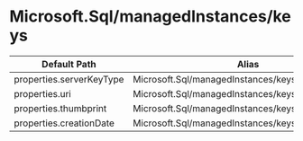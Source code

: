 # Microsoft.Sql/managedInstances/keys

| Default Path | Alias |
|---|---|
| properties.serverKeyType | Microsoft.Sql/managedInstances/keys/serverKeyType |
| properties.uri | Microsoft.Sql/managedInstances/keys/uri |
| properties.thumbprint | Microsoft.Sql/managedInstances/keys/thumbprint |
| properties.creationDate | Microsoft.Sql/managedInstances/keys/creationDate |

